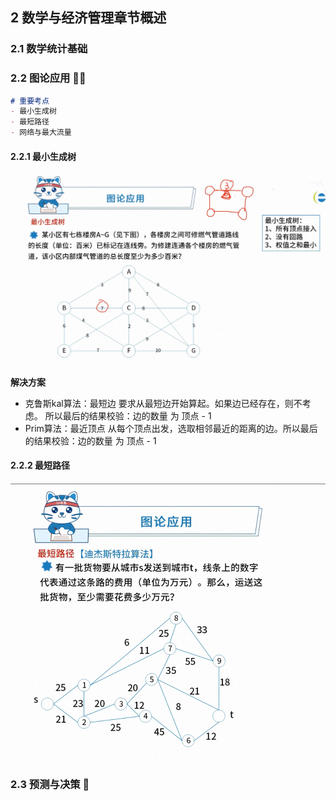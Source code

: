 ## 2 数学与经济管理章节概述
### 2.1 数学统计基础
### 2.2 图论应用 🌟🌟
```markdown
# 重要考点
- 最小生成树
- 最短路径
- 网络与最大流量
```
#### 2.2.1 最小生成树
![最小生成树](./操作系统图片/最小生成树.png)
<b>解决方案</b>
- 克鲁斯kal算法：最短边
    要求从最短边开始算起。如果边已经存在，则不考虑。 所以最后的结果校验：边的数量 为 顶点 - 1
- Prim算法：最近顶点
    从每个顶点出发，选取相邻最近的距离的边。所以最后的结果校验：边的数量 为 顶点 - 1

#### 2.2.2 最短路径
![最短路径](./操作系统图片/最短路径.png)


### 2.3 预测与决策 🌟

